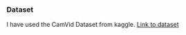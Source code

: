 ### Dataset
I have used the CamVid Dataset from kaggle. 
[Link to dataset](https://www.kaggle.com/datasets/carlolepelaars/camvid)
